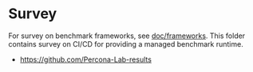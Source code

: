 # Survey

For survey on benchmark frameworks, see [doc/frameworks](../frameworks).
This folder contains survey on CI/CD for providing a managed benchmark runtime.

- https://github.com/Percona-Lab-results
